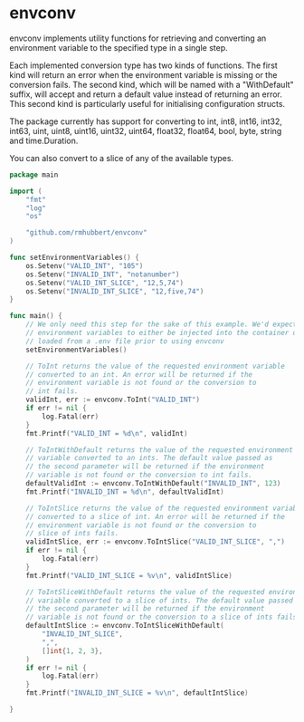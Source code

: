 # envconv
envconv implements utility functions for retrieving and converting an environment variable to the specified type in a single step.

Each implemented conversion type has two kinds of functions. The first kind will return an error when the environment variable is missing or the conversion fails. The second kind, which will be named with a "WithDefault" suffix, will accept and return a default value instead of returning an error. This second kind is particularly useful for initialising configuration structs.

The package currently has support for converting to int, int8, int16, int32, int63, uint, uint8, uint16, uint32, uint64, float32, float64, bool, byte, string and time.Duration.

You can also convert to a slice of any of the available types.

```go
package main

import (
	"fmt"
	"log"
	"os"

	"github.com/rmhubbert/envconv"
)

func setEnvironmentVariables() {
	os.Setenv("VALID_INT", "105")
	os.Setenv("INVALID_INT", "notanumber")
	os.Setenv("VALID_INT_SLICE", "12,5,74")
	os.Setenv("INVALID_INT_SLICE", "12,five,74")
}

func main() {
	// We only need this step for the sake of this example. We'd expect any
	// environment variables to either be injected into the container or
	// loaded from a .env file prior to using envconv
	setEnvironmentVariables()

	// ToInt returns the value of the requested environment variable
	// converted to an int. An error will be returned if the
	// environment variable is not found or the conversion to
	// int fails.
	validInt, err := envconv.ToInt("VALID_INT")
	if err != nil {
		log.Fatal(err)
	}
	fmt.Printf("VALID_INT = %d\n", validInt)

	// ToIntWithDefault returns the value of the requested environment
	// variable converted to an ints. The default value passed as
	// the second parameter will be returned if the environment
	// variable is not found or the conversion to int fails.
	defaultValidInt := envconv.ToIntWithDefault("INVALID_INT", 123)
	fmt.Printf("INVALID_INT = %d\n", defaultValidInt)

	// ToIntSlice returns the value of the requested environment variable
	// converted to a slice of int. An error will be returned if the
	// environment variable is not found or the conversion to
	// slice of ints fails.
	validIntSlice, err := envconv.ToIntSlice("VALID_INT_SLICE", ",")
	if err != nil {
		log.Fatal(err)
	}
	fmt.Printf("VALID_INT_SLICE = %v\n", validIntSlice)

	// ToIntSliceWithDefault returns the value of the requested environment
	// variable converted to a slice of ints. The default value passed as
	// the second parameter will be returned if the environment
	// variable is not found or the conversion to a slice of ints fails.
	defaultIntSlice := envconv.ToIntSliceWithDefault(
        "INVALID_INT_SLICE", 
        ",", 
        []int{1, 2, 3},
    )
	if err != nil {
		log.Fatal(err)
	}
	fmt.Printf("INVALID_INT_SLICE = %v\n", defaultIntSlice)

}
```